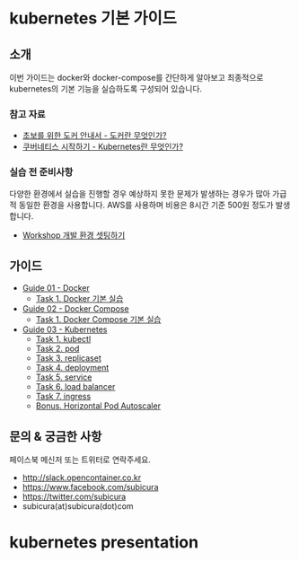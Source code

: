 # kubernetes 기본 가이드

## 소개

이번 가이드는 docker와 docker-compose를 간단하게 알아보고 최종적으로 kubernetes의 기본 기능을 실습하도록 구성되어 있습니다.

### 참고 자료

- [초보를 위한 도커 안내서 - 도커란 무엇인가?](https://subicura.com/2017/01/19/docker-guide-for-beginners-1.html)
- [쿠버네티스 시작하기 - Kubernetes란 무엇인가?](https://subicura.com/2019/05/19/kubernetes-basic-1.html)

### 실습 전 준비사항

다양한 환경에서 실습을 진행할 경우 예상하지 못한 문제가 발생하는 경우가 많아 가급적 동일한 환경을 사용합니다. AWS를 사용하며 비용은 8시간 기준 500원 정도가 발생합니다.

- [Workshop 개발 환경 셋팅하기](https://github.com/subicura/workshop-init)

## 가이드

- [Guide 01 - Docker](./guide/guide-01.md)
  - [Task 1. Docker 기본 실습](./guide/guide-01.md#task-1-docker-기본-실습)
- [Guide 02 - Docker Compose](./guide/guide-02.md)
  - [Task 1. Docker Compose 기본 실습](./guide/guide-02.md#task-1-docker-compose-기본-실습)
- [Guide 03 - Kubernetes](./guide/guide-03.md)
  - [Task 1. kubectl](./guide/guide-03/task-01.md)
  - [Task 2. pod](./guide/guide-03/task-02.md)
  - [Task 3. replicaset](./guide/guide-03/task-03.md)
  - [Task 4. deployment](./guide/guide-03/task-04.md)
  - [Task 5. service](./guide/guide-03/task-05.md)
  - [Task 6. load balancer](./guide/guide-03/task-06.md)
  - [Task 7. ingress](./guide/guide-03/task-07.md)
  - [Bonus. Horizontal Pod Autoscaler](./guide/guide-03/bonus.md)

## 문의 & 궁금한 사항

페이스북 메신저 또는 트위터로 연락주세요.

- http://slack.opencontainer.co.kr
- https://www.facebook.com/subicura
- https://twitter.com/subicura
- subicura(at)subicura(dot)com
# kubernetes presentation
